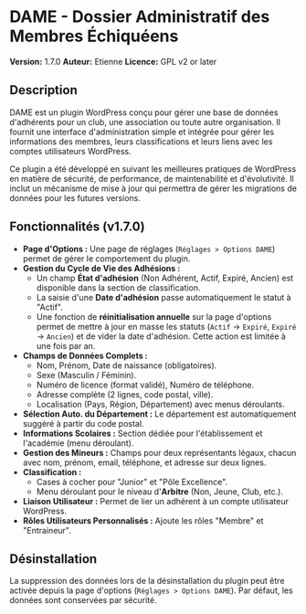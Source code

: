 # DAME - Dossier Administratif des Membres Échiquéens

**Version:** 1.7.0
**Auteur:** Etienne
**Licence:** GPL v2 or later

## Description

DAME est un plugin WordPress conçu pour gérer une base de données d'adhérents pour un club, une association ou toute autre organisation. Il fournit une interface d'administration simple et intégrée pour gérer les informations des membres, leurs classifications et leurs liens avec les comptes utilisateurs WordPress.

Ce plugin a été développé en suivant les meilleures pratiques de WordPress en matière de sécurité, de performance, de maintenabilité et d'évolutivité. Il inclut un mécanisme de mise à jour qui permettra de gérer les migrations de données pour les futures versions.

## Fonctionnalités (v1.7.0)

*   **Page d'Options :** Une page de réglages (`Réglages > Options DAME`) permet de gérer le comportement du plugin.
*   **Gestion du Cycle de Vie des Adhésions :**
    *   Un champ **État d'adhésion** (Non Adhérent, Actif, Expiré, Ancien) est disponible dans la section de classification.
    *   La saisie d'une **Date d'adhésion** passe automatiquement le statut à "Actif".
    *   Une fonction de **réinitialisation annuelle** sur la page d'options permet de mettre à jour en masse les statuts (`Actif` -> `Expiré`, `Expiré` -> `Ancien`) et de vider la date d'adhésion. Cette action est limitée à une fois par an.
*   **Champs de Données Complets :**
    *   Nom, Prénom, Date de naissance (obligatoires).
    *   Sexe (Masculin / Féminin).
    *   Numéro de licence (format validé), Numéro de téléphone.
    *   Adresse complète (2 lignes, code postal, ville).
    *   Localisation (Pays, Région, Département) avec menus déroulants.
*   **Sélection Auto. du Département :** Le département est automatiquement suggéré à partir du code postal.
*   **Informations Scolaires :** Section dédiée pour l'établissement et l'académie (menu déroulant).
*   **Gestion des Mineurs :** Champs pour deux représentants légaux, chacun avec nom, prénom, email, téléphone, et adresse sur deux lignes.
*   **Classification :**
    *   Cases à cocher pour "Junior" et "Pôle Excellence".
    *   Menu déroulant pour le niveau d'**Arbitre** (Non, Jeune, Club, etc.).
*   **Liaison Utilisateur :** Permet de lier un adhérent à un compte utilisateur WordPress.
*   **Rôles Utilisateurs Personnalisés :** Ajoute les rôles "Membre" et "Entraineur".

## Désinstallation

La suppression des données lors de la désinstallation du plugin peut être activée depuis la page d'options (`Réglages > Options DAME`). Par défaut, les données sont conservées par sécurité.
